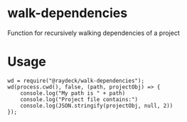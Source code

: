 # walk-dependencies

Function for recursively walking dependencies of a project

# Usage

```
wd = require("@raydeck/walk-dependencies");
wd(process.cwd(), false, (path, projectObj) => {
    console.log("My path is " + path)
    console.log("Project file contains:")
    console.log(JSON.stringify(projectObj, null, 2))
});
```
